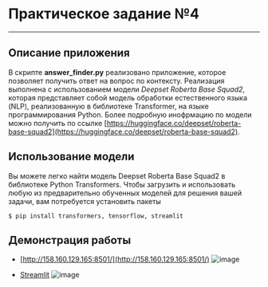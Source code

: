 # Практическое задание №4
___

## Описание приложения
В скрипте **answer_finder.py** реализовано приложение, которое позволяет получить ответ на вопрос по контексту.
Реализация выполнена с использованием модели *Deepset Roberta Base Squad2*, которая представляет собой модель обработки естественного языка (NLP), реализованную в библиотеке Transformer, на языке программирования Python.
Более подробную инофрмацию по модели можно получить по ссылке [https://huggingface.co/deepset/roberta-base-squad2](https://huggingface.co/deepset/roberta-base-squad2).

## Использование модели
Вы можете легко найти модель Deepset Roberta Base Squad2 в библиотеке Python Transformers. 
Чтобы загрузить и использовать любую из предварительно обученных моделей для решения вашей задачи, вам потребуется установить пакеты
```
$ pip install transformers, tensorflow, streamlit
```

## Демонстрация работы

- [http://158.160.129.165:8501/](http://158.160.129.165:8501/)
  ![image](https://github.com/mlteamurfu2325/swe/assets/73106199/3e661280-bbbc-40e0-b58d-f13fdd6e8951)

- [Streamlit](https://answerfinder.streamlit.app/)
  ![image](https://github.com/mlteamurfu2325/swe/assets/73106199/4afba470-94e3-468a-9ef8-45cd59d9a946)

